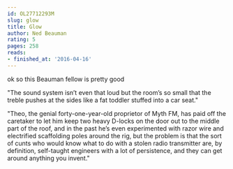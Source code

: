 ```yaml
---
id: OL27712293M
slug: glow
title: Glow
author: Ned Beauman
rating: 5
pages: 258
reads:
- finished_at: '2016-04-16'
---
```

ok so this Beauman fellow is pretty good

"The sound system isn’t even that loud but the room’s so small that the treble pushes at the sides like a fat toddler stuffed into a car seat."

"Theo, the genial forty-one-year-old proprietor of Myth FM, has paid off the caretaker to let him keep two heavy D-locks on the door out to the middle part of the roof, and in the past he’s even experimented with razor wire and electrified scaffolding poles around the rig, but the problem is that the sort of cunts who would know what to do with a stolen radio transmitter are, by definition, self-taught engineers with a lot of persistence, and they can get around anything you invent."
